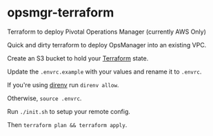 # opsmgr-terraform
Terraform to deploy Pivotal Operations Manager (currently AWS Only)

Quick and dirty terraform to deploy OpsManager into an existing VPC.

Create an S3 bucket to hold your [Terraform](https://terraform.io) state.

Update the `.envrc.example` with your values and rename it to `.envrc`. 

If you're using [direnv](https://direnv.net/) run `direnv allow`.

Otherwise, `source .envrc`.

Run `./init.sh` to setup your remote config.

Then `terraform plan && terraform apply`.

